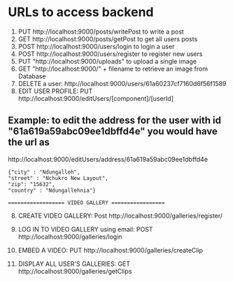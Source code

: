 # URLs to access backend

1) PUT http://localhost:9000/posts/writePost to write a post
2) GET http://localhost:9000/posts/getPost to get all users posts
3) POST http://localhost:9000/users/login to login a user 
4) POST http://localhost:9000/users/register to register new users
5) PUT "http://localhost:9000/uploads" to upload a single image
6) GET "http://localhost:9000/" + filename to retrieve an image from Database
7) DELETE a user: http://localhost:9000/users/61a60237cf7160d6f56f1589
8) EDIT  USER PROFILE: PUT  http://localhost:9000/editUsers/[component]/[userId]

## Example: to edit the address for the user with id "61a619a59abc09ee1dbffd4e" you would have the url as

http://localhost:9000/editUsers/address/61a619a59abc09ee1dbffd4e
    
	{"city" : "Ndungalleh",
    "street" : "Nchukro New Layout",
    "zip": "15632",
    "country" : "Ndungallehnia"}

	================== VIDEO GALLERY =================

8) CREATE VIDEO GALLERY: Post  http://localhost:9000/galleries/register/  
9) LOG IN TO VIDEO GALLERY using email: POST http://localhost:9000/galleries/login
	
10) EMBED A VIDEO: PUT http://localhost:9000/galleries/createClip
11) DISPLAY ALL USER'S GALLERIES: GET http://localhost:9000/galleries/getClips